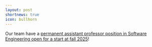 ```yaml
---
layout: post
shortnews: true
icon: bullhorn
---
```


Our team have a [permanent assistant professor position in Software Engineering open for a start at fall 2025](https://www.linkedin.com/posts/mireille-blay-fornarino-0663554_nous-recrutons-une-ma%C3%AEtrema%C3%AEtresse-de-conf%C3%A9rences-activity-7292894612891824128-tsL2?utm_source=share&utm_medium=member_desktop&rcm=ACoAAAfFSdcBH6OlAI6OmYSYu44Ghqr7wS0kwFw)!